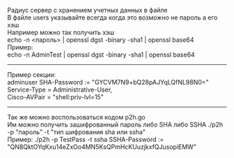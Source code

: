 Радиус сервер с хранением учетных данных в файле<br>
В файле users указывайте всегда когда это возможно не пароль а его хэш<br>
Например можно так получить хэш<br>
echo -n <пароль> | openssl dgst -binary -sha1 | openssl base64<br>
Пример:<br>
echo -n AdminTest | openssl dgst -binary -sha1 | openssl base64<br>
<hr>
Пример секции:<br>
adminuser SHA-Password := "GYCVM7N9+bQ28pAJYqLQfNL98N0="<br>
        Service-Type = Administrative-User,<br>
        Cisco-AVPair = "shell:priv-lvl=15"<br>
<hr>
Так же можно воспользоваться кодом p2h.go<br>
Им можно получить зашифрованный пароль либо SHA либо SSHA
./p2h -p "пароль" -t "тип шифрования sha или ssha"<br>
Пример:
./p2h -p TestPass -t ssha 
SSHA-Password := "QN8QktOYqKxu14eZxOo4MN5KsQPmHcKUuzjkxfQJusopiEMW"